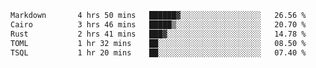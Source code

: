 <!--START_SECTION:waka-->

```txt
Markdown       4 hrs 50 mins   ██████▓░░░░░░░░░░░░░░░░░░   26.56 %
Cairo          3 hrs 46 mins   █████▒░░░░░░░░░░░░░░░░░░░   20.70 %
Rust           2 hrs 41 mins   ███▓░░░░░░░░░░░░░░░░░░░░░   14.78 %
TOML           1 hr 32 mins    ██░░░░░░░░░░░░░░░░░░░░░░░   08.50 %
TSQL           1 hr 20 mins    ██░░░░░░░░░░░░░░░░░░░░░░░   07.40 %
```

<!--END_SECTION:waka-->